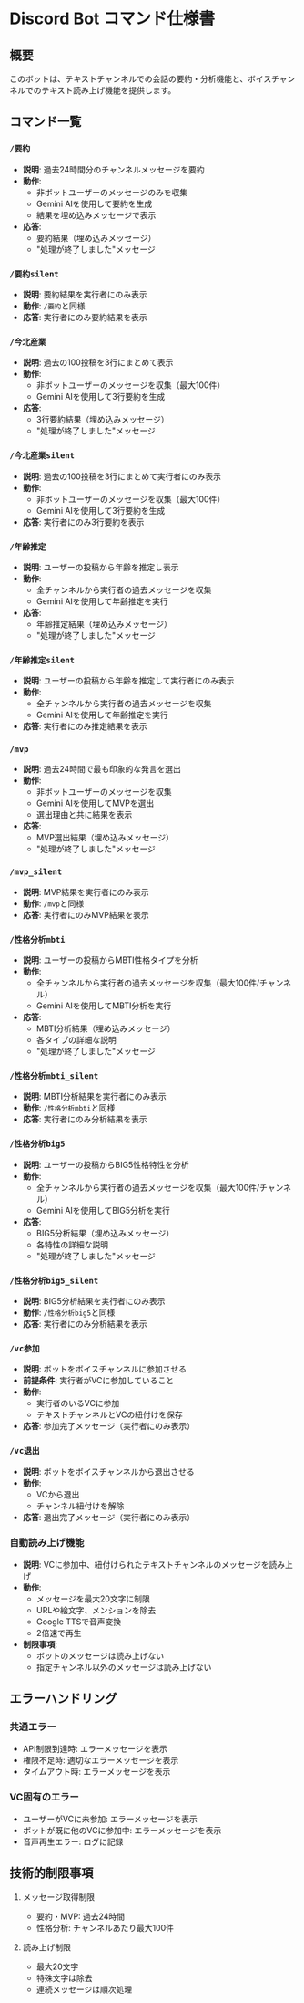 # Discord Bot コマンド仕様書

## 概要
このボットは、テキストチャンネルでの会話の要約・分析機能と、ボイスチャンネルでのテキスト読み上げ機能を提供します。

## コマンド一覧

### `/要約`
- **説明**: 過去24時間分のチャンネルメッセージを要約
- **動作**:
  - 非ボットユーザーのメッセージのみを収集
  - Gemini AIを使用して要約を生成
  - 結果を埋め込みメッセージで表示
- **応答**:
  - 要約結果（埋め込みメッセージ）
  - "処理が終了しました"メッセージ

### `/要約silent`
- **説明**: 要約結果を実行者にのみ表示
- **動作**: `/要約`と同様
- **応答**: 実行者にのみ要約結果を表示

### `/今北産業`
- **説明**: 過去の100投稿を3行にまとめて表示
- **動作**:
  - 非ボットユーザーのメッセージを収集（最大100件）
  - Gemini AIを使用して3行要約を生成
- **応答**:
  - 3行要約結果（埋め込みメッセージ）
  - "処理が終了しました"メッセージ

### `/今北産業silent`
- **説明**: 過去の100投稿を3行にまとめて実行者にのみ表示
- **動作**:
  - 非ボットユーザーのメッセージを収集（最大100件）
  - Gemini AIを使用して3行要約を生成
- **応答**: 実行者にのみ3行要約を表示

### `/年齢推定`
- **説明**: ユーザーの投稿から年齢を推定し表示
- **動作**:
  - 全チャンネルから実行者の過去メッセージを収集
  - Gemini AIを使用して年齢推定を実行
- **応答**:
  - 年齢推定結果（埋め込みメッセージ）
  - "処理が終了しました"メッセージ

### `/年齢推定silent`
- **説明**: ユーザーの投稿から年齢を推定して実行者にのみ表示
- **動作**:
  - 全チャンネルから実行者の過去メッセージを収集
  - Gemini AIを使用して年齢推定を実行
- **応答**: 実行者にのみ推定結果を表示

### `/mvp`
- **説明**: 過去24時間で最も印象的な発言を選出
- **動作**:
  - 非ボットユーザーのメッセージを収集
  - Gemini AIを使用してMVPを選出
  - 選出理由と共に結果を表示
- **応答**:
  - MVP選出結果（埋め込みメッセージ）
  - "処理が終了しました"メッセージ

### `/mvp_silent`
- **説明**: MVP結果を実行者にのみ表示
- **動作**: `/mvp`と同様
- **応答**: 実行者にのみMVP結果を表示

### `/性格分析mbti`
- **説明**: ユーザーの投稿からMBTI性格タイプを分析
- **動作**:
  - 全チャンネルから実行者の過去メッセージを収集（最大100件/チャンネル）
  - Gemini AIを使用してMBTI分析を実行
- **応答**:
  - MBTI分析結果（埋め込みメッセージ）
  - 各タイプの詳細な説明
  - "処理が終了しました"メッセージ

### `/性格分析mbti_silent`
- **説明**: MBTI分析結果を実行者にのみ表示
- **動作**: `/性格分析mbti`と同様
- **応答**: 実行者にのみ分析結果を表示

### `/性格分析big5`
- **説明**: ユーザーの投稿からBIG5性格特性を分析
- **動作**:
  - 全チャンネルから実行者の過去メッセージを収集（最大100件/チャンネル）
  - Gemini AIを使用してBIG5分析を実行
- **応答**:
  - BIG5分析結果（埋め込みメッセージ）
  - 各特性の詳細な説明
  - "処理が終了しました"メッセージ

### `/性格分析big5_silent`
- **説明**: BIG5分析結果を実行者にのみ表示
- **動作**: `/性格分析big5`と同様
- **応答**: 実行者にのみ分析結果を表示

### `/vc参加`
- **説明**: ボットをボイスチャンネルに参加させる
- **前提条件**: 実行者がVCに参加していること
- **動作**:
  - 実行者のいるVCに参加
  - テキストチャンネルとVCの紐付けを保存
- **応答**: 参加完了メッセージ（実行者にのみ表示）

### `/vc退出`
- **説明**: ボットをボイスチャンネルから退出させる
- **動作**:
  - VCから退出
  - チャンネル紐付けを解除
- **応答**: 退出完了メッセージ（実行者にのみ表示）

### 自動読み上げ機能
- **説明**: VCに参加中、紐付けられたテキストチャンネルのメッセージを読み上げ
- **動作**:
  - メッセージを最大20文字に制限
  - URLや絵文字、メンションを除去
  - Google TTSで音声変換
  - 2倍速で再生
- **制限事項**:
  - ボットのメッセージは読み上げない
  - 指定チャンネル以外のメッセージは読み上げない

## エラーハンドリング

### 共通エラー
- API制限到達時: エラーメッセージを表示
- 権限不足時: 適切なエラーメッセージを表示
- タイムアウト時: エラーメッセージを表示

### VC固有のエラー
- ユーザーがVCに未参加: エラーメッセージを表示
- ボットが既に他のVCに参加中: エラーメッセージを表示
- 音声再生エラー: ログに記録

## 技術的制限事項
1. メッセージ取得制限
   - 要約・MVP: 過去24時間
   - 性格分析: チャンネルあたり最大100件

2. 読み上げ制限
   - 最大20文字
   - 特殊文字は除去
   - 連続メッセージは順次処理
